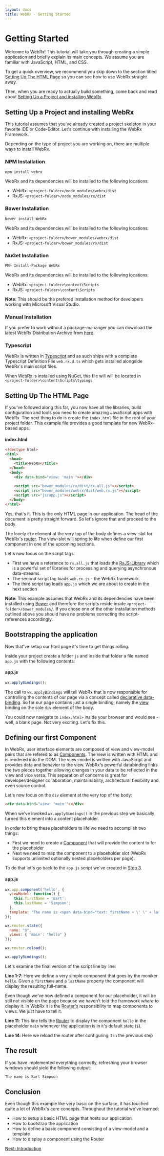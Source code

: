 ```yaml
---
layout: docs
title: WebRx - Getting Started
---
```

# Getting Started

Welcome to WebRx! This tutorial will take you through creating a simple application and briefly explain its main concepts. We assume you are familiar with JavaScript, HTML, and CSS. 

To get a quick overview, we recommend you skip down to the section titled [Setting Up The HTML Page](#topic-setting-up-html) so you can see how to use WebRx straight away. 

Then, when you are ready to actually build something, come back and read about [Setting Up a Project and installing WebRx](#topic-setting-up).

## <a id="topic-setting-up"></a>Setting Up a Project and installing WebRx

This tutorial assumes that you've already created a project skeleton in your favorite IDE or Code-Editor. Let's continue with installing the WebRx Framework. 

Depending on the type of project you are working on, there are multiple ways to install WebRx.

### NPM Installation

```bash
npm install webrx
```

WebRx and its dependencies will be installed to the following locations:

- WebRx: <code>&lt;project-folder&gt;/node_modules/webrx/dist</code>
- RxJS: <code>&lt;project-folder&gt;/node_modules/rx/dist</code> 

### Bower Installation

```bash
bower install WebRx
```

WebRx and its dependencies will be installed to the following locations:

- WebRx: <code>&lt;project-folder&gt;/bower_modules/webrx/dist</code>
- RxJS: <code>&lt;project-folder&gt;/bower_modules/rx/dist</code> 

### NuGet Installation

```bash
PM> Install-Package WebRx
```

WebRx and its dependencies will be installed to the following locations:

- WebRx: <code>&lt;project-folder&gt;\content\Scripts</code>
- RxJS: <code>&lt;project-folder&gt;\content\Scripts</code> 

**Note:** This should be the prefered installation method for developers working with Microsoft Visual Studio.

### Manual Installation

If you prefer to work without a package-mananger you can download the latest
WebRx Distribution Archive from [here](/downloads/web.rx.zip).

### Typescript

WebRx is written in [Typescript](http://typescriptlang.org) and as such ships with a
complete Typescript Definition File <code>web.rx.d.ts</code> which gets installed
alongside WebRx's main script files. 

When WebRx is installed using NuGet, this file will will be located in <code>&lt;project-folder&gt;\content\Scripts\typings</code>


## <a id="topic-setting-up-html"></a>Setting Up The HTML Page

If you've followed along this far, you now have all the libraries, build configuration and tools you need to create amazing JavaScript apps with WebRx. The next thing to do is create the <code>index.html</code> file in the root of your project folder. This example file provides a good template for new WebRx-based apps.

#### index.html

```html
<!doctype html>
<html>
  <head>
    <title>WebRx</title>
  </head>
  <body>
	<div data-bind="view: 'main'"></div>
		
	<script src="bower_modules/rx/dist/rx.all.js"></script>
	<script src="bower_modules/webrx/dist/web.rx.js"></script> 
	<script src="js/app.js"></script>
  </body>
</html>
```

Yes, that's it. This is the only HTML page in our application. The head of the document is pretty straight forward. 
So let's ignore that and proceed to the body.

The lonely <code>div</code> element at the very top of the body defines a view-slot for WebRx's [router](/docs/routing-overview.html). 
The view-slot will spring to life when define our first component in one of the upcoming sections.

Let's now focus on the script tags:

- First we have a reference to <code>rx.all.js</code> that loads the 
[RxJS-Library](https://github.com/Reactive-Extensions/RxJS) which is a powerful set of libraries for processing and querying asynchronous data-streams.
- The second script tag loads <code>web.rx.js</code> - the WebRx framework.
- The third script tag loads <code>app.js</code> which we are about to create in the next section

**Note:** This example assumes that WebRx and its dependencies have been installed using [Bower](http://bower.io/) and
therefore the scripts reside inside <code>&lt;project-folder&gt;/bower_modules/</code>. If you chose
one of the other installation methods outlined above you should have no problems correcting 
the script-references accordingly.

## <a id="topic-setting-up-js"></a>Bootstrapping the application

Now that've setup our html page it's time to get things rolling. 

Inside your project create a folder <code>js</code> and inside that folder a file named <code>app.js</code> with the following contents:

#### app.js

```javascript
wx.applyBindings();
```

The call to <code>wx.applyBindings</code> will tell WebRx that is now responsible for controlling the contents of our page
via a concept called [declarative data-binding](/docs/binding-syntax.html). So far our page contains
just a single binding, namely the [view](/docs/view-binding.html) binding on the sole <code>div</code> element of the body.

You could now navigate to <code>index.html></code> inside your browser and would see - well, a blank page.
Not very exciting. Let's fix this.

## Defining our first Component

In WebRx, user interface elements are composed of view and view-model pairs that are refered to as [Components](/docs/component-overview.html). The view is written with HTML and is rendered into the DOM. The view-model is written with JavaScript and provides data and behavior to the view. WebRx's powerful databinding links the two pieces together allowing changes in your data to be reflected in the view and vice versa. This separation of concerns is great for developer/designer collaboration, maintainability, architectural flexibility and even source control.

Let's now focus on the <code>div</code> element at the very top of the body:

```html
<div data-bind="view: 'main'"></div>
```

When we've invoked <code>wx.applyBindings()</code> in the previous step we basically turned
this element into a content placeholder. 

In order to bring these placeholders to life we need to accomplish two things:

- First we need to create a [Component](/docs/component-overview.html) that will provide the content to for the placeholder
- Next we need to map the component to a placeholder slot (WebRx supports unlimited optionally nested placeholders per page).

To do that let's go back to the <code>app.js</code> script we've created in [Step 3](#topic-setting-up-js).

#### app.js

```javascript
wx.app.component('hello', {
  viewModel: function() {
    this.firstName = 'Bart';
    this.lastName = 'Simpson';
  },
  template: 'The name is <span data-bind="text: firstName + \' \' + lastName"></span>'
});

wx.router.state({
  name: "$",
  views: { 'main': "hello" }
});

wx.router.reload();

wx.applyBindings();
```

Let's examine the final version of the script line by line:

**Line 1-7**: Here we define a very simple component that goes by the moniker <code>hello</code>. Given a <code>firstName</code> and a <code>lastName</code> property
the component will display the resulting full-name.

Even though we've now defined a component for our placeholder, it will be still not visible on the page because we haven't told the framework
*where* to display it. In WebRx it is the [Router's](/docs/routing-overview.html) responsibility to map components to views. We just have to tell it.

**Line 11**: This line tells the [Router](/docs/routing-overview.html) to display the component
<code>hello</code> in the placeholder <code>main</code> whenever the application is in it's
default state (<code>$</code>). 

**Line 14**: Here we reload the router after configuring it in the previous step

## The result

If you have implemented everything correctly, refreshing your browser windows should yield the following output:

```javascript
The name is Bart Simpson 
```

## Conclusion

Even though this example like very basic on the surface, it has touched quite a lot of WebRx's core
concepts. Throughout the tutorial we've learned:

- How to setup a basic HTML page that hosts our application
- How to bootstrap the application
- How to define a basic component consisting of a view-model and a template
- How to display a component using the Router 


<a class="next-topic" href="/docs/index.html">Next: Introduction</a>